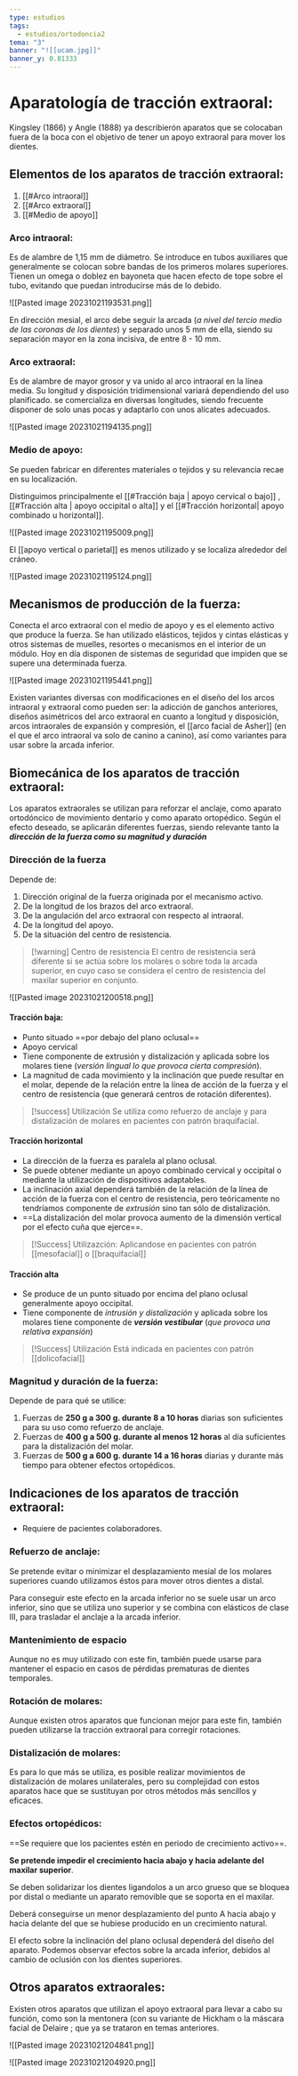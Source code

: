 ```yaml
---
type: estudios
tags:
  - estudios/ortodoncia2
tema: "3"
banner: "![[ucam.jpg]]"
banner_y: 0.81333
---
```

# Aparatología de tracción extraoral:
Kingsley (1866) y Angle (1888) ya describierón aparatos que se colocaban fuera de la boca con el objetivo de tener un apoyo extraoral para mover los dientes. 

## Elementos de los aparatos de tracción extraoral:
1. [[#Arco intraoral]]
2. [[#Arco extraoral]]
3. [[#Medio de apoyo]]

### Arco intraoral:
Es de alambre de 1,15 mm de diámetro. Se introduce en tubos auxiliares que generalmente se colocan sobre bandas de los primeros molares superiores. Tienen un omega o doblez en bayoneta que hacen efecto de tope sobre el tubo, evitando que puedan introducirse más de lo debido.

![[Pasted image 20231021193531.png]]

En dirección mesial, el arco debe seguir la arcada (_a nivel del tercio medio de las coronas de los dientes_) y separado unos 5 mm de ella, siendo su separación mayor en la zona incisiva, de entre 8 - 10 mm.

### Arco extraoral:
Es de alambre de mayor grosor y va unido al arco intraoral en la línea media. Su longitud y disposición tridimensional variará dependiendo del uso planificado. se comercializa en diversas longitudes, siendo frecuente disponer de solo unas pocas y adaptarlo con unos alicates adecuados.

![[Pasted image 20231021194135.png]]

### Medio de apoyo:
Se pueden fabricar en diferentes materiales o tejidos y su relevancia recae en su localización.

Distinguimos principalmente el [[#Tracción baja | apoyo cervical o bajo]] , [[#Tracción alta | apoyo occipital o alta]] y el [[#Tracción horizontal| apoyo combinado u horizontal]].

![[Pasted image 20231021195009.png]]

El [[apoyo vertical o parietal]] es menos utilizado y se localiza alrededor del cráneo.

![[Pasted image 20231021195124.png]]

## Mecanismos de producción de la fuerza:
Conecta el arco extraoral con el medio de apoyo y es el elemento activo que produce la fuerza. Se han utilizado elásticos, tejidos y cintas elásticas y otros sistemas de muelles, resortes o mecanismos en el interior de un módulo. Hoy en día disponen de sistemas de seguridad que impiden que se supere una determinada fuerza.

![[Pasted image 20231021195441.png]]

Existen variantes diversas con modificaciones en el diseño del los arcos intraoral y extraoral como pueden ser: la adicción de ganchos anteriores, diseños asimétricos del arco extraoral en cuanto a longitud y disposición, arcos intraorales de expansión y compresión, el [[arco facial de Asher]] (en el que el arco intraoral va solo de canino a canino), así como variantes para usar sobre la arcada inferior.

## Biomecánica de los aparatos de tracción extraoral:
Los aparatos extraorales se utilizan para reforzar el anclaje, como aparato ortodóncico de movimiento dentario y  como aparato ortopédico. Según el efecto deseado, se aplicarán diferentes fuerzas, siendo relevante tanto la **_dirección de la fuerza como su magnitud y duración_**

### Dirección de la fuerza
Depende de:
1. Dirección original de la fuerza originada por el mecanismo activo.
2. De la longitud de los brazos del arco extraoral.
3. De la angulación del arco extraoral con respecto al intraoral.
4. De la longitud del apoyo.
5. De la situación del centro de resistencia.

>[!warning] Centro de resistencia
>El centro de resistencia será diferente si se actúa sobre los molares o sobre toda la arcada superior, en cuyo caso se considera el centro de resistencia del maxilar superior en conjunto.

![[Pasted image 20231021200518.png]]

#### Tracción baja:
- Punto situado ==por debajo del plano oclusal==
- Apoyo cervical
- Tiene componente de extrusión y distalización y aplicada sobre los molares tiene (_versión lingual lo que provoca cierta compresión_).
-  La magnitud de cada movimiento y la inclinación que puede resultar en el molar, depende de la relación entre la línea de acción de la fuerza y el centro de resistencia (que generará centros de rotación diferentes).

> [!success] Utilización
> Se utiliza como refuerzo de anclaje y para distalización de molares en pacientes con patrón braquifacial.

#### Tracción horizontal
- La dirección de la fuerza es paralela al plano oclusal.
- Se puede obtener mediante un apoyo combinado cervical y occipital o mediante la utilización de dispositivos adaptables.
- La inclinación axial dependerá también de la relación de la línea de acción de la fuerza con el centro de resistencia, pero teóricamente no tendríamos componente de _extrusión_ sino tan sólo de distalización.
- ==La distalización del molar provoca aumento de la dimensión vertical por el efecto cuña que ejerce==.

> [!Success] Utilizazción:
> Aplicandose en pacientes con patrón [[mesofacial]] o [[braquifacial]]

#### Tracción alta
- Se produce de un punto situado por encima del plano oclusal generalmente apoyo occipital.
- Tiene componente de _intrusión y distalización_ y aplicada sobre los molares tiene componente de **_versión vestibular_** (_que provoca una relativa expansión_)

> [!Success] Utilización
> Está indicada en pacientes con patrón [[dolicofacial]]
> 

### Magnitud y duración de la fuerza:
Depende de para qué se utilice:
1. Fuerzas de **250 g a 300 g.  durante 8 a 10 horas** diarias son suficientes para su uso como refuerzo de anclaje.
2. Fuerzas de **400 g a 500 g. durante al menos 12 horas** al día suficientes para la distalización del molar.
3. Fuerzas de **500 g a 600 g. durante 14 a 16 horas** diarias y durante más tiempo para obtener efectos ortopédicos.

## Indicaciones de los aparatos de tracción extraoral:
- Requiere de pacientes colaboradores.

### Refuerzo de anclaje: 
Se pretende evitar o minimizar el desplazamiento mesial de los molares superiores cuando utilizamos éstos para mover otros dientes a distal. 

Para conseguir este efecto en la arcada inferior no se suele usar un arco inferior, sino que se utiliza uno superior y se combina con elásticos de clase III, para trasladar el anclaje a la arcada inferior.

### Mantenimiento de espacio
Aunque no es muy utilizado con este fin, también puede usarse para mantener el espacio en casos de pérdidas prematuras de dientes temporales.

### Rotación de molares:
Aunque existen otros aparatos que funcionan mejor para este fin, también pueden utilizarse la tracción extraoral para corregir rotaciones.

### Distalización de molares:
Es para lo que más se utiliza, es posible realizar movimientos de distalización de molares unilaterales, pero su complejidad con estos aparatos hace que se sustituyan por otros métodos más sencillos y eficaces.

### Efectos ortopédicos:
==Se requiere que los pacientes estén en periodo de crecimiento activo==. 

**Se pretende impedir el crecimiento hacia abajo y hacia adelante del maxilar superior**.

Se deben solidarizar los dientes ligandolos a un arco grueso que se bloquea por distal o mediante un aparato removible que se soporta en el maxilar.

Deberá conseguirse un menor desplazamiento del punto A hacia abajo y hacia delante del que se hubiese producido en un crecimiento natural. 

El efecto sobre la inclinación del plano oclusal dependerá del diseño del aparato. Podemos observar efectos sobre la arcada inferior, debidos al cambio de oclusión con los dientes superiores.

## Otros aparatos extraorales:
Existen otros aparatos que utilizan el apoyo extraoral para llevar a cabo su función, como son la mentonera  (con su variante de Hickham  o la máscara facial de Delaire ; que ya se trataron en temas anteriores.

![[Pasted image 20231021204841.png]]

![[Pasted image 20231021204920.png]]
